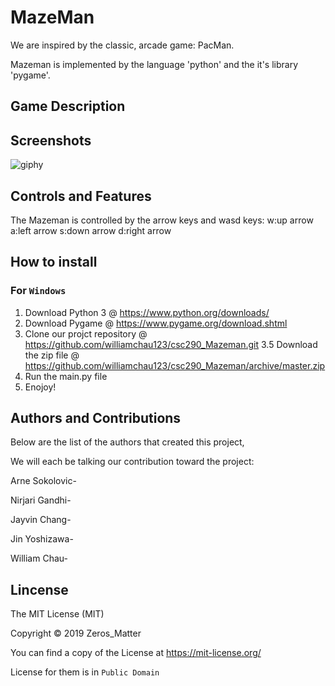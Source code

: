 # MazeMan

We are inspired by the classic, arcade game: PacMan. 

Mazeman is implemented by the language 'python' and the it's library 'pygame'.

## Game Description


## Screenshots

![giphy](https://media.giphy.com/media/PmMYKs55axgEC9Ru0X/giphy.gif)

## Controls and Features

The Mazeman is controlled by the arrow keys and wasd keys:
w:up arrow
a:left arrow
s:down arrow
d:right arrow

## How to install

### For `Windows`
1. Download Python 3 @ https://www.python.org/downloads/
2. Download Pygame @ https://www.pygame.org/download.shtml
3. Clone our projct repository @ https://github.com/williamchau123/csc290_Mazeman.git
3.5 Download the zip file @ https://github.com/williamchau123/csc290_Mazeman/archive/master.zip
4. Run the main.py file
5. Enojoy!

## Authors and Contributions

Below are the list of the authors that created this project,

We will each be talking our contribution toward the project:

Arne Sokolovic-

Nirjari Gandhi-

Jayvin Chang-

Jin Yoshizawa-

William Chau-



## Lincense

The MIT License (MIT)

Copyright © 2019 Zeros_Matter

You can find a copy of the License at https://mit-license.org/

License for them is in `Public Domain`
